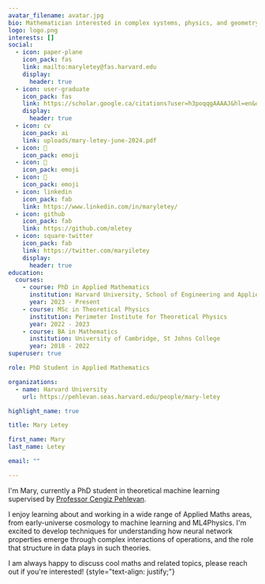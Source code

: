 ```yaml
---
avatar_filename: avatar.jpg
bio: Mathematician interested in complex systems, physics, and geometry.
logo: logo.png
interests: []
social:
  - icon: paper-plane
    icon_pack: fas
    link: mailto:maryletey@fas.harvard.edu
    display:
      header: true
  - icon: user-graduate
    icon_pack: fas
    link: https://scholar.google.ca/citations?user=h3poqqgAAAAJ&hl=en&oi=ao
    display:
      header: true
  - icon: cv
    icon_pack: ai
    link: uploads/mary-letey-june-2024.pdf
  - icon: 🦦
    icon_pack: emoji
  - icon: 🦦
    icon_pack: emoji
  - icon: 🦦
    icon_pack: emoji
  - icon: linkedin
    icon_pack: fab
    link: https://www.linkedin.com/in/maryletey/
  - icon: github
    icon_pack: fab
    link: https://github.com/mletey
  - icon: square-twitter
    icon_pack: fab
    link: https://twitter.com/maryiletey
    display:
      header: true
education:
  courses:
    - course: PhD in Applied Mathematics
      institution: Harvard University, School of Engineering and Applied Sciences
      year: 2023 - Present
    - course: MSc in Theoretical Physics
      institution: Perimeter Institute for Theoretical Physics
      year: 2022 - 2023
    - course: BA in Mathematics
      institution: University of Cambridge, St Johns College
      year: 2018 - 2022
superuser: true

role: PhD Student in Applied Mathematics

organizations:
  - name: Harvard University
    url: https://pehlevan.seas.harvard.edu/people/mary-letey

highlight_name: true

title: Mary Letey

first_name: Mary
last_name: Letey

email: ""

---
```

I'm Mary, currently a PhD student in theoretical machine learning supervised by [Professor Cengiz Pehlevan](https://pehlevan.seas.harvard.edu/people/cengiz-pehlevan).

I enjoy learning about and working in a wide range of Applied Maths areas, from early-universe cosmology to machine learning and ML4Physics. I'm excited to develop techniques for understanding how neural network properties emerge through complex interactions of operations, and the role that structure in data plays in such theories. 

I am always happy to discuss cool maths and related topics, please reach out if you're interested!
{style="text-align: justify;"}

